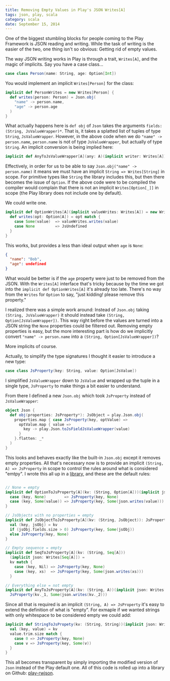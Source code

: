```yaml
---
title: Removing Empty Values in Play's JSON Writes[A]
tags: json, play, scala
category: scala
date: September 15, 2014
---
```


One of the biggest stumbling blocks for people coming to the Play Framework is JSON reading and writing.  While the task of writing is the easier
of the two, one thing isn't so obvious: Getting rid of empty values.

The way JSON writing works in Play is through a trait, `Writes[A]`, and the magic of implicits.  Say you have a case class...

```scala
case class Person(name: String, age: Option[Int])
```

You would implement an implicit `Writes[Person]` for the class:

```scala
implicit def PersonWrites = new Writes[Person] {
  def writes(person: Person) = Json.obj(
    "name" -> person.name,
    "age" -> person.age
  )
}
```

What actually happens here is `def obj` of `Json` takes the arguments `fields: (String, JsValueWrapper)*`.  That is, it takes a splatted list of
tuples of type `String`, `JsValueWrapper`.  However, in the above code when we do `"name" -> person.name`, `person.name` is not of type `JsValueWrapper`,
but actually of type `String`.  An implicit conversion is being implied here:

```scala
implicit def AnyToJsValueWrapper[A](any: A)(implicit writer: Writes[A]) = ...
```

Effectively, in order for us to be able to say `Json.obj("name" -> person.name)` it means we must have an implicit `String => Writes[String]` in scope.  For
primitive types like `String` the library includes this, but then there becomes the issue of `Option`.  If the above code were to be compiled the compiler
would complain that there is not an implicit `Writes[Option[_]]` in scope (the Play library does not include one by default).

We could write one.

```scala
implicit def OptionWrites[A](implicit valueWrites: Writes[A]) = new Writes[Option[A]] {
  def writes(opt: Option[A]) = opt match {
    case Some(value)  => valueWrites.writes(value)
    case None         => JsUndefined
  }
}
```

This works, but provides a less than ideal output when `age` is `None`:

```json
{
  "name": "Bob",
  "age": undefined
}
```

What would be better is if the `age` property were just to be removed from the JSON.  With the `Writes[A]` interface that's tricky because by
the time we got into the `implicit def OptionWrites[A]` it's already too late.  There's no way from the `Writes` for `Option` to say, "just kidding!
please remove this property."

I realized there was a simple work around: Instead of `Json.obj` taking `(String, JsValueWrapper)` it should instead take `(String, Option[JsValueWrapper])`.
This way right before the values are turned into a JSON string the `None` properties could be filtered out.  Removing empty properties is easy, but
the more interesting part is how do we implicitly convert `"name" -> person.name` into a `(String, Option[JsValueWrapper])`?

More implicits of course.

Actually, to simplify the type signatures I thought it easier to introduce a new type:

```scala
case class JsProperty(key: String, value: Option[JsValue])
```

I simplified `JsValueWrapper` down to `JsValue` and wrapped up the tuple in a single type, `JsProperty` to make things a bit easier to understand.

From there I defined a new `Json.obj` which took `JsProperty` instead of `JsValueWrapper`:

```scala
object Json {
  def obj(properties: JsProperty*): JsObject = play.Json.obj(
    properties.map { case JsProperty(key, optValue) =>
      optValue.map { value =>
        key -> play.Json.toJsFieldJsValueWrapper(value)
      }
    }.flatten: _*
  )
}
```

This looks and behaves exactly like the built-in `Json.obj` except it removes empty properties.  All that's necessary now is to provide an implicit
`(String, A) => JsProperty` in scope to control the rules around what is considered "emtpy".  I wrote this all up in a [library](https://github.com/tstone/play-rwjson),
and these are the default rules:

```scala

// None = empty
implicit def OptionToJsProperty[A](kv: (String, Option[A]))(implicit json: Writes[A]) = kv match {
  case (key, None)        => JsProperty(key, None)
  case (key, Some(value)) => JsProperty(key, Some(json.writes(value)))
}

// JsObjects with no properties = empty
implicit def JsObjectToJsProperty[A](kv: (String, JsObject)): JsProperty = {
  val (key, jsObj) = kv
  if (jsObj.fields.size > 0) JsProperty(key, Some(jsObj))
  else JsProperty(key, None)
}

// Empty sequence = empty
implicit def SeqToJsProperty[A](kv: (String, Seq[A]))
  (implicit json: Writes[Seq[A]]) =
  kv match {
    case (key, Nil) => JsProperty(key, None)
    case (key, xs)  => JsProperty(key, Some(json.writes(xs)))
  }

// Everything else = not empty
implicit def AnyToJsProperty[A](kv: (String, A))(implicit json: Writes[A]) =
  JsProperty(kv._1, Some(json.writes(kv._2)))
```

Since all that is required is an implicit `(String, A) => JsProperty` it's easy to extend the definition of what is "empty".  For exmaple if
we wanted strings with only whitespace to be considered empty we could add:

```scala
implicit def StringToJsPropety(kv: (String, String))(implicit json: Writes[String]) = {
  val (key, value) = kv
  value.trim.size match {
    case 0 => JsProperty(key, None)
    case v => JsProperty(key, Some(v))
  }
}
```

This all becomes transparent by simply importing the modified version of `Json` instead of the Play default one.  All of this code is rolled up
into a library on Github: [play-rwjson](https://github.com/tstone/play-rwjson).
